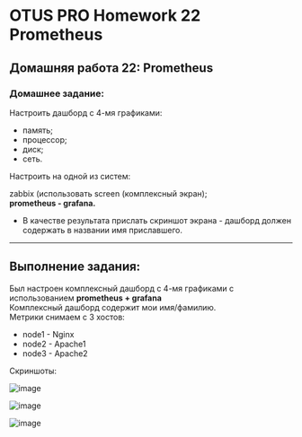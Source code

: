 # OTUS PRO Homework 22 Prometheus

## Домашняя работа 22: Prometheus 

### Домашнее задание:
Настроить дашборд с 4-мя графиками:   
   
*  память;   
*  процессор;   
*  диск;   
*  сеть.   
   
Настроить на одной из систем:
   
zabbix (использовать screen (комплексный экран);   
**prometheus - grafana.**

*  В качестве результата прислать скриншот экрана - дашборд должен содержать в названии имя приславшего.
---
## Выполнение задания:

Был настроен комплексный дашборд с 4-мя графиками с использованием  **prometheus + grafana**   
Комплексный дашборд содержит мои имя/фамилию.   
Метрики снимаем с 3 хостов:
*  node1 -  Nginx
*  node2 -  Apache1
*  node3 -  Apache2

Скриншоты:

![image](https://github.com/user-attachments/assets/abef233b-a502-4685-98fd-fe62ffb6eef2)
   
![image](https://github.com/user-attachments/assets/6b272d41-1fde-4873-9fad-2068ebd07210)
   
![image](https://github.com/user-attachments/assets/51e15726-a1c4-4d13-b25a-3d5777375cb5)
